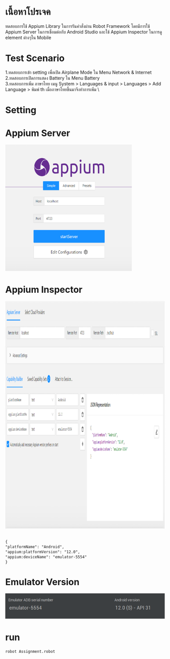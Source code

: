 # เนื้อหาโปรเจค
ทดสอบการใช้ Appium Library ในการรันคำสั่งผ่าน Robot Framework โดยมีการใช้ Appium Server ในการเชื่อมต่อกับ Android Studio และใช้ Appium Inspector ในการดู element ต่างๆใน Mobile

# Test Scenario
1.ทดสอบการเข้า setting เพื่อเปิด Airplane Mode ใน Menu Network & Internet \
2.ทดสอบการเปิดการแสดง Battery ใน Menu Battery \
3.ทดสอบการเพิ่ม ภาษาไทย เมนู System > Languages & input > Languages > Add Language >  พิมพ์ th เมื่อภาษาไทยขึ้นมาจึงทำการเพิ่ม \
# Setting
# Appium Server 
<img src = 'image/Appium_server_setting.PNG' width="400" height="400">

# Appium Inspector
<img src = 'image/Appium_inspector.PNG' width="1280" height="720">
<div align="left"> 
<pre><code>
{
"platformName": "Android",
"appium:platformVersion": "12.0",
"appium:deviceName": "emulator-5554"
}
</code></pre>
</div>

# Emulator Version 
<img src = 'image/emulator.PNG' width="550" height="80">

# run
<div align="left"> 
  <pre><code>robot Assignment.robot</code></pre>
</div>
